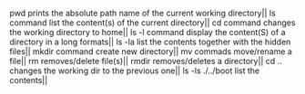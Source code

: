 pwd prints the absolute path name of the current working directory||
ls command list the content(s) of the current directory||
cd command changes the working directory to home||
ls -l command display the content(S) of a directory in a long formats||
ls -la list the contents together with the hidden files||
mkdir command create new directory||
mv commads move/rename a file||
rm removes/delete file(s)||
rmdir removes/deletes a directory||
cd .. changes the working dir to the  previous one||
ls -ls ./../boot list the contents||

